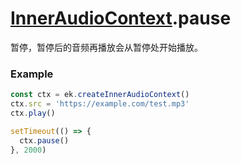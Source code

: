 # [InnerAudioContext](./../InnerAudioContext).pause

暂停，暂停后的音频再播放会从暂停处开始播放。

### Example

```ts
const ctx = ek.createInnerAudioContext()
ctx.src = 'https://example.com/test.mp3'
ctx.play()

setTimeout(() => {
  ctx.pause()
}, 2000)
```
